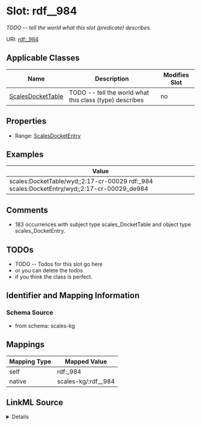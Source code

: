 

# Slot: rdf__984


_TODO -- tell the world what this slot (predicate) describes._





URI: [rdf:_984](http://www.w3.org/1999/02/22-rdf-syntax-ns#_984)



<!-- no inheritance hierarchy -->





## Applicable Classes

| Name | Description | Modifies Slot |
| --- | --- | --- |
| [ScalesDocketTable](../classes/ScalesDocketTable.md) | TODO -- tell the world what this class (type) describes |  no  |







## Properties

* Range: [ScalesDocketEntry](../classes/ScalesDocketEntry.md)






## Examples

| Value |
| --- |
| scales:DocketTable/wyd;;2:17-cr-00029 rdf:_984 scales:DocketEntry/wyd;;2:17-cr-00029_de984 |

## Comments

* 183 occurrences with subject type scales_DocketTable and object type scales_DocketEntry.

## TODOs

* TODO -- Todos for this slot go here
* or you can delete the todos
* if you think the class is perfect.

## Identifier and Mapping Information







### Schema Source


* from schema: scales-kg




## Mappings

| Mapping Type | Mapped Value |
| ---  | ---  |
| self | rdf:_984 |
| native | scales-kg/:rdf__984 |




## LinkML Source

<details>
```yaml
name: rdf__984
description: TODO -- tell the world what this slot (predicate) describes.
todos:
- TODO -- Todos for this slot go here
- or you can delete the todos
- if you think the class is perfect.
comments:
- 183 occurrences with subject type scales_DocketTable and object type scales_DocketEntry.
examples:
- value: scales:DocketTable/wyd;;2:17-cr-00029 rdf:_984 scales:DocketEntry/wyd;;2:17-cr-00029_de984
from_schema: scales-kg
rank: 1000
slot_uri: rdf:_984
alias: rdf__984
domain_of:
- scales_DocketTable
range: scales_DocketEntry

```
</details>